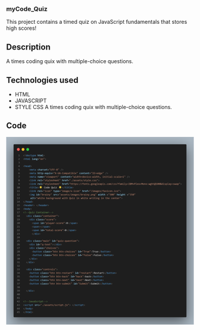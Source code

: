 ### myCode_Quiz
This project contains a timed quiz on JavaScript fundamentals that stores high scores!

## Description 
A times coding quix with multiple-choice questions.

## Technologies used 
* HTML
* JAVASCRIPT
* STYLE CSS
A times coding quix with multiple-choice questions.


## Code
![](assets/images/code%20snap.png)

